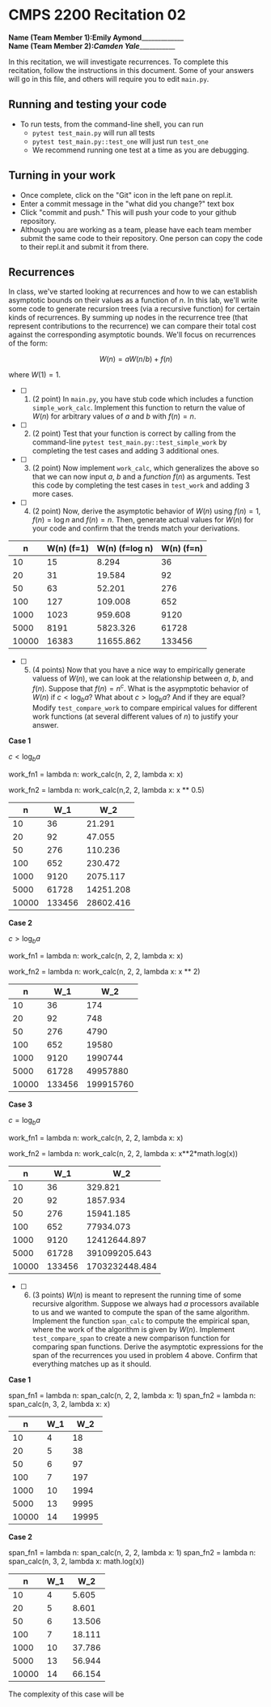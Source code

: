 # CMPS 2200  Recitation 02

**Name (Team Member 1):**______Emily Aymond___________________  
**Name (Team Member 2):**_______Camden Yale__________________

In this recitation, we will investigate recurrences. 
To complete this recitation, follow the instructions in this document. Some of your answers will go in this file, and others will require you to edit `main.py`.



## Running and testing your code
- To run tests, from the command-line shell, you can run
  + `pytest test_main.py` will run all tests
  + `pytest test_main.py::test_one` will just run `test_one`
  + We recommend running one test at a time as you are debugging.

## Turning in your work

- Once complete, click on the "Git" icon in the left pane on repl.it.
- Enter a commit message in the "what did you change?" text box
- Click "commit and push." This will push your code to your github repository.
- Although you are working as a team, please have each team member submit the same code to their repository. One person can copy the code to their repl.it and submit it from there.

## Recurrences

In class, we've started looking at recurrences and how to we can establish asymptotic bounds on their values as a function of $n$. In this lab, we'll write some code to generate recursion trees (via a recursive function) for certain kinds of recurrences. By summing up nodes in the recurrence tree (that represent contributions to the recurrence) we can compare their total cost against the corresponding asymptotic bounds. We'll focus on  recurrences of the form:

$$ W(n) = aW(n/b) + f(n) $$

where $W(1) = 1$.

- [ ] 1. (2 point) In `main.py`, you have stub code which includes a function `simple_work_calc`. Implement this function to return the value of $W(n)$ for arbitrary values of $a$ and $b$ with $f(n)=n$.

- [ ] 2. (2 point) Test that your function is correct by calling from the command-line `pytest test_main.py::test_simple_work` by completing the test cases and adding 3 additional ones.

- [ ] 3. (2 point) Now implement `work_calc`, which generalizes the above so that we can now input $a$, $b$ and a *function* $f(n)$ as arguments. Test this code by completing the test cases in `test_work` and adding 3 more cases.

- [ ] 4. (2 point) Now, derive the asymptotic behavior of $W(n)$ using $f(n) = 1$, $f(n) = \log n$ and $f(n) = n$. Then, generate actual values for $W(n)$ for your code and confirm that the trends match your derivations.

|     n |   W(n) (f=1) |   W(n) (f=log n) |   W(n) (f=n) |
|-------|--------------|------------------|--------------|
|    10 |           15 |            8.294 |           36 |
|    20 |           31 |           19.584 |           92 |
|    50 |           63 |           52.201 |          276 |
|   100 |          127 |          109.008 |          652 |
|  1000 |         1023 |          959.608 |         9120 |
|  5000 |         8191 |         5823.326 |        61728 |
| 10000 |        16383 |        11655.862 |       133456 |


- [ ] 5. (4 points) Now that you have a nice way to empirically generate valuess of $W(n)$, we can look at the relationship between $a$, $b$, and $f(n)$. Suppose that $f(n) = n^c$. What is the asypmptotic behavior of $W(n)$ if $c < \log_b a$? What about $c > \log_b a$? And if they are equal? Modify `test_compare_work` to compare empirical values for different work functions (at several different values of $n$) to justify your answer. 

**Case 1**

$c < \log_b a$

work_fn1 = lambda n: work_calc(n, 2, 2, lambda x: x)

work_fn2 = lambda n: work_calc(n,2, 2, lambda x: x ** 0.5)

 |     n |    W_1 |       W_2 |
|-------|--------|-----------|
|    10 |     36 |    21.291 |
|    20 |     92 |    47.055 |
|    50 |    276 |   110.236 |
|   100 |    652 |   230.472 |
|  1000 |   9120 |  2075.117 |
|  5000 |  61728 | 14251.208 |
| 10000 | 133456 | 28602.416 |


**Case 2**

$c > \log_b a$

work_fn1 = lambda n: work_calc(n, 2, 2, lambda x: x)

work_fn2 = lambda n: work_calc(n, 2, 2, lambda x: x ** 2)

|     n |    W_1 |       W_2 |
|-------|--------|-----------|
|    10 |     36 |       174 |
|    20 |     92 |       748 |
|    50 |    276 |      4790 |
|   100 |    652 |     19580 |
|  1000 |   9120 |   1990744 |
|  5000 |  61728 |  49957880 |
| 10000 | 133456 | 199915760 |

**Case 3**

$c = \log_b a$

work_fn1 = lambda n: work_calc(n, 2, 2, lambda x: x)

work_fn2 = lambda n: work_calc(n, 2, 2, lambda x: x**2*math.log(x))

|     n |    W_1 |            W_2 |
|-------|--------|----------------|
|    10 |     36 |        329.821 |
|    20 |     92 |       1857.934 |
|    50 |    276 |      15941.185 |
|   100 |    652 |      77934.073 |
|  1000 |   9120 |   12412644.897 |
|  5000 |  61728 |  391099205.643 |
| 10000 | 133456 | 1703232448.484 |




- [ ] 6. (3 points) $W(n)$ is meant to represent the running time of some recursive algorithm. Suppose we always had $a$ processors available to us and we wanted to compute the span of the same algorithm. Implement the function `span_calc` to compute the empirical span, where the work of the algorithm is given by $W(n)$. Implement `test_compare_span` to create a new comparison function for comparing span functions. Derive the asymptotic expressions for the span of the recurrences you used in problem 4 above. Confirm that everything matches up as it should. 

**Case 1**

span_fn1 = lambda n: span_calc(n, 2, 2, lambda x: 1)
span_fn2 = lambda n: span_calc(n, 3, 2, lambda x: x)

|     n |   W_1 |   W_2 |
|-------|-------|-------|
|    10 |     4 |    18 |
|    20 |     5 |    38 |
|    50 |     6 |    97 |
|   100 |     7 |   197 |
|  1000 |    10 |  1994 |
|  5000 |    13 |  9995 |
| 10000 |    14 | 19995 |

**Case 2**

span_fn1 = lambda n: span_calc(n, 2, 2, lambda x: 1)
span_fn2 = lambda n: span_calc(n, 3, 2, lambda x: math.log(x))

|     n |   W_1 |    W_2 |
|-------|-------|--------|
|    10 |     4 |  5.605 |
|    20 |     5 |  8.601 |
|    50 |     6 | 13.506 |
|   100 |     7 | 18.111 |
|  1000 |    10 | 37.786 |
|  5000 |    13 | 56.944 |
| 10000 |    14 | 66.154 |

The complexity of this case will be 


